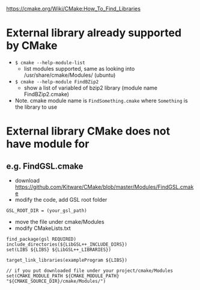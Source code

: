 https://cmake.org/Wiki/CMake:How_To_Find_Libraries

# External library already supported by CMake
- `$ cmake --help-module-list`
  - list modules supported, same as looking into /usr/share/cmake/Modules/ (ubuntu)
- `$ cmake --help-module FindBZip2`
  - show a list of variabled of bzip2 library (module name FindBZip2.cmake)
- Note. cmake module name is `FindSomething.cmake` where `Something` is the library to use

# External library CMake does not have module for
## e.g. FindGSL.cmake
- download https://github.com/Kitware/CMake/blob/master/Modules/FindGSL.cmake
- modify the code, add GSL root folder
```
GSL_ROOT_DIR = (your_gsl_path)
```
- move the file under cmake/Modules
- modify CMakeLists.txt
```
find_package(gsl REQUIRED)
include_directories(${LibGSL++_INCLUDE_DIRS})
set(LIBS ${LIBS} ${LibGSL++_LIBRARIES})

target_link_libraries(exampleProgram ${LIBS})

// if you put downloaded file under your project/cmake/Modules
set(CMAKE_MODULE_PATH ${CMAKE_MODULE_PATH} "${CMAKE_SOURCE_DIR}/cmake/Modules/")
```